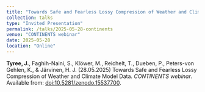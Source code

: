 ```yaml
---
title: "Towards Safe and Fearless Lossy Compression of Weather and Climate Model Data"
collection: talks
type: "Invited Presentation"
permalink: /talks/2025-05-28-continents
venue: "CONTINENTS webinar"
date: 2025-05-28
location: "Online"
---
```


**Tyree, J.**, Faghih-Naini, S., Klöwer, M., Reichelt, T., Dueben, P., Peters-von Gehlen, K., & Järvinen, H. J. (28.05.2025) Towards Safe and Fearless Lossy Compression of Weather and Climate Model Data. *CONTINENTS webinar*. Available from: [doi:10.5281/zenodo.15537700](https://doi.org/10.5281/zenodo.15537700).
